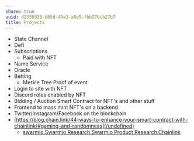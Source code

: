 ```yaml
---
share: true
uuid: d233b926-b85d-43e3-a8e5-fbb270cb27b7
title: Projects
---
```

* State Channel
* Defi
* Subscriptions
  * Paid with NFT
* Name Service
* Oracle
* Betting
  * Merkle Tree Proof of event
* Login to site with NFT
* Discord roles enabled by NFT
* Bidding / Auction Smart Contract for NFT's and other stuff
* Frontend to mass mint NFT's on a backend
* Twitter/Instagram/Facebook on the blockchain
* [https://blog.chain.link/44-ways-to-enhance-your-smart-contract-with-chainlink/#gaming-and-randomness](/undefined)
  * [swarmio.Swarmio Research.Swarmio Product Research.Chainlink](/undefined)
